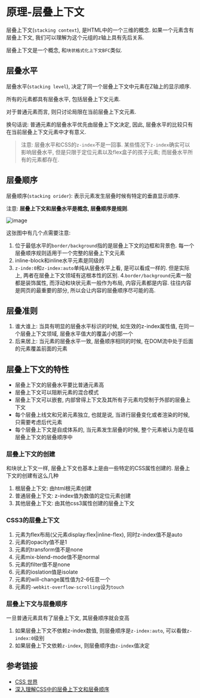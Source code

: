 # 原理-层叠上下文


层叠上下文(`stacking context`), 是HTML中的一个三维的概念. 如果一个元素含有层叠上下文, 我们可以理解为这个元组的z轴上具有先后关系. 

层叠上下文是一个概念, 和`块状格式化上下文BFC`类似. 

## 层叠水平

层叠水平(`stacking level`), 决定了同一个层叠上下文中元素在Z轴上的显示顺序. 

所有的元素都具有层叠水平, 包括层叠上下文元素. 

对于普通元素而言, 则只讨论局限在当前层叠上下文元素. 

换句话说: 普通元素的层叠水平优先由层叠上下文决定, 因此, 层叠水平的比较只有在当前层叠上下文元素中才有意义.

> 注意: 层叠水平和CSS的`z-index`不是一回事. 某些情况下`z-index`确实可以影响层叠水平, 但是只限于定位元素以及flex盒子的孩子元素; 而层叠水平所有的元素都存在.

## 层叠顺序

层叠顺序(`stacking orider`): 表示元素发生层叠时候有特定的垂直显示顺序. 

注意: **层叠上下文和层叠水平是概念, 层叠顺序是规则**.

![image](/assets/2021-4-21/2016-01-07_235108.png)

这张图中有几个点需要注意:

1. 位于最低水平的`border/background`指的是层叠上下文的边框和背景色. 每一个层叠顺序规则适用于一个完整的层叠上下文元素
2. inline-block和inline水平元素是同级的
3. `z-inde:0`和`z-index:auto`单纯从层叠水平上看, 是可以看成一样的. 但是实际上, 两者在层叠上下文领域有这根本性的区别.
4.`border/background`元素一般都是装饰属性, 而浮动和块状元素一般作为布局, 内容元素都是内容. 往往内容是网页的最重要的部分, 所以会让内容的层叠顺序尽可能的高. 

## 层叠准则

1. 谁大谁上: 当具有明显的层叠水平标识的时候, 如生效的z-index属性值, 在同一个层叠上下文领域, 层叠水平值大的覆盖小的那一个
2. 后来居上: 当元素的层叠水平一致, 层叠顺序相同的时候, 在DOM流中处于后面的元素覆盖前面的元素

## 层叠上下文的特性

- 层叠上下文的层叠水平要比普通元素高
- 层叠上下文可以阻断元素的混合模式
- 层叠上下文可以嵌套, 内部曾得上下文及其所有子元素均受制于外部的层叠上下文
- 每个层叠上线文和兄弟元素独立, 也就是说, 当进行层叠变化或者渲染的时候, 只需要考虑后代元素
- 每个层叠上下文是自成体系的, 当元素发生层叠的时候, 整个元素被认为是在福层叠上下文的层叠顺序中

### 层叠上下文的创建

和块状上下文一样, 层叠上下文也基本上是由一些特定的CSS属性创建的. 层叠上下文的创建有这么几种

1. 根层叠上下文: 由html根元素创建
2. 普通层叠上下文: z-index值为数值的定位元素创建
3. 其他层叠上下文: 由其他css3属性创建的层叠上下文

### CSS3的层叠上下文

1. 元素为flex布局(父元素display:flex|inline-flex), 同时z-index值不是auto
2. 元素的opacity值不是1 
3. 元素的transform值不是none
4. 元素mix-blend-mode值不是normal
5. 元素的filter值不是none
6. 元素的ioslation值是isolate
7. 元素的will-change属性值为2-6任意一个
8. 元素的`-webkit-overflow-scrolling`设为`touch`

### 层叠上下文与层叠顺序

一旦普通元素具有了层叠上下文, 其层叠顺序就会变高

1. 如果层叠上下文不依赖z-index数值, 则层叠顺序是`z-index:auto`, 可以看做`z-index:0`级别
2. 如果层叠上下文依赖`z-index`, 则层叠顺序由`z-index`值决定

## 参考链接

- [CSS 世界](https://book.douban.com/subject/27615777/)
- [深入理解CSS中的层叠上下文和层叠顺序](https://www.zhangxinxu.com/wordpress/2016/01/understand-css-stacking-context-order-z-index/)


